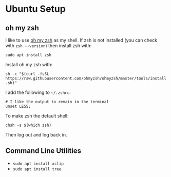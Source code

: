 # Ubuntu Setup

## oh my zsh

I like to use [oh my zsh](https://github.com/ohmyzsh/ohmyzsh/tree/48a3c2f32d1a4643db367eed4d6c53768c3847b1) as my shell. If zsh is not installed (you can check with `zsh --version`) then install zsh with:

`sudo apt install zsh`

Install oh my zsh with:

`sh -c "$(curl -fsSL https://raw.githubusercontent.com/ohmyzsh/ohmyzsh/master/tools/install.sh)"`

I add the following to `~/.zshrc`:

```text
# I like the output to remain in the terminal
unset LESS;
```

To make zsh the default shell:

`chsh -s $(which zsh)`

Then log out and log back in.

## Command Line Utilities

- `sudo apt install xclip`
- `sudo apt install tree`
